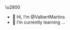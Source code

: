 \u2800

- 👋 Hi, I’m @ValbertMartins
- 🌱 I’m currently learning ...

<!---
ValbertMartins/ValbertMartins is a ✨ special ✨ repository because its `README.md` (this file) appears on your GitHub profile.
You can click the Preview link to take a look at your changes.
--->

